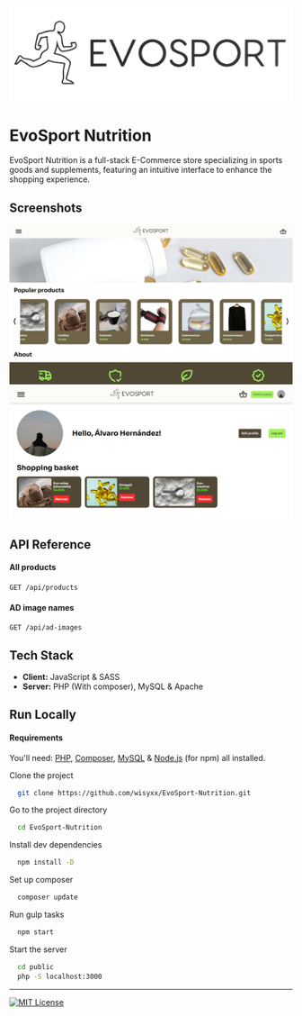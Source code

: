 <img src="public/build/img/EvoSportLogo.svg" 
        alt="logo" 
        width="1000" 
        height="auto" 
        style="display: block; margin: 0 auto" 
  />


# EvoSport Nutrition

EvoSport Nutrition is a full-stack E-Commerce store specializing in sports goods and supplements, featuring an intuitive interface to enhance the shopping experience.


## Screenshots
<img src="screenshots/landing-page-desktop.png" width="770px" height="auto"> <img src="screenshots/user-page.png" width="770px" height="auto">


## API Reference

#### All products

```http
GET /api/products
```
#### AD image names
```http
GET /api/ad-images
```

## Tech Stack

- **Client:** JavaScript & SASS
- **Server:** PHP (With composer), MySQL & Apache
## Run Locally

#### Requirements
You'll need: [PHP](https://www.php.net/downloads.php), [Composer](https://getcomposer.org/), [MySQL](https://dev.mysql.com/downloads/installer/) & [Node.js](https://nodejs.org/en) (for npm) all installed.

Clone the project

```bash
  git clone https://github.com/wisyxx/EvoSport-Nutrition.git
```

Go to the project directory

```bash
  cd EvoSport-Nutrition
```

Install dev dependencies

```bash
  npm install -D
```

Set up composer

```bash
  composer update
```

Run gulp tasks

```bash
  npm start
```

Start the server

```bash
  cd public
  php -S localhost:3000
```
---
[![MIT License](https://img.shields.io/badge/License-MIT-green.svg)](https://choosealicense.com/licenses/mit/)
